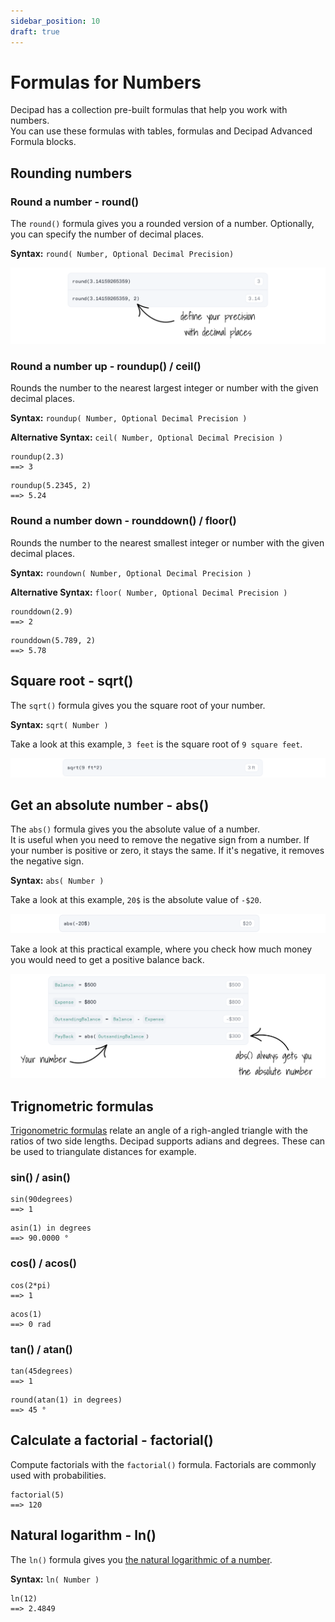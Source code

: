 ```yaml
---
sidebar_position: 10
draft: true
---
```


# Formulas for Numbers

Decipad has a collection pre-built formulas that help you work with numbers. <br /> You can use these formulas with tables, formulas and Decipad Advanced Formula blocks.

## Rounding numbers

### Round a number - round()

The `round()` formula gives you a rounded version of a number. Optionally, you can specify the number of decimal places.

**Syntax:** `round( Number, Optional Decimal Precision)`

![round formula](./img/ROUND.png)

### Round a number up - roundup() / ceil()

Rounds the number to the nearest largest integer or number with the given decimal places.

**Syntax:** `roundup( Number, Optional Decimal Precision )`

**Alternative Syntax:** `ceil( Number, Optional Decimal Precision )`

```deci live
roundup(2.3)
==> 3
```

```deci live
roundup(5.2345, 2)
==> 5.24
```

### Round a number down - rounddown() / floor()

Rounds the number to the nearest smallest integer or number with the given decimal places.

**Syntax:** `roundown( Number, Optional Decimal Precision )`

**Alternative Syntax:** `floor( Number, Optional Decimal Precision )`

```deci live
rounddown(2.9)
==> 2
```

```deci live
rounddown(5.789, 2)
==> 5.78
```

## Square root - sqrt()

The `sqrt()` formula gives you the square root of your number.

**Syntax:** `sqrt( Number )`

Take a look at this example, `3 feet` is the square root of `9 square feet`.

![sqroot formula](./img/SQROOT.png)

## Get an absolute number - abs()

The `abs()` formula gives you the absolute value of a number. <br /> It is useful when you need to remove the negative sign from a number.
If your number is positive or zero, it stays the same. If it's negative, it removes the negative sign.

**Syntax:** `abs( Number )`

Take a look at this example, `20$` is the absolute value of `-$20`.

![abs formula](./img/ABS.png)

Take a look at this practical example, where you check how much money you would need to get a positive balance back.

![abs formula](./img/ABS2.png)

## Trignometric formulas

[Trigonometric formulas](https://en.wikipedia.org/wiki/List_of_trigonometric_identities) relate an angle of a righ-angled triangle with the ratios of two side lengths. Decipad supports adians and degrees. These can be used to triangulate distances for example.

### sin() / asin()

```deci live
sin(90degrees)
==> 1
```

```deci live
asin(1) in degrees
==> 90.0000 °
```

### cos() / acos()

```deci live
cos(2*pi)
==> 1
```

```deci live
acos(1)
==> 0 rad
```

### tan() / atan()

```deci live
tan(45degrees)
==> 1
```

```deci live
round(atan(1) in degrees)
==> 45 °
```

## Calculate a factorial - factorial()

Compute factorials with the `factorial()` formula. Factorials are commonly used with probabilities.

```deci live
factorial(5)
==> 120
```

## Natural logarithm - ln()

The `ln()` formula gives you [the natural logarithmic of a number](https://en.wikipedia.org/wiki/Natural_logarithm).

**Syntax:** `ln( Number )`

```deci live
ln(12)
==> 2.4849
```
